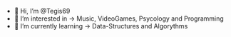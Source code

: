 - 👋 Hi, I’m @Tegis69
- 👀 I’m interested in -> Music, VideoGames, Psycology and Programming
- 🌱 I’m currently learning -> Data-Structures and Algorythms


<!---
Tegis69/Tegis69 is a ✨ special ✨ repository because its `README.md` (this file) appears on your GitHub profile.
You can click the Preview link to take a look at your changes.
--->
